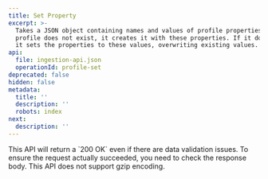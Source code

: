```yaml
---
title: Set Property
excerpt: >-
  Takes a JSON object containing names and values of profile properties. If the
  profile does not exist, it creates it with these properties. If it does exist,
  it sets the properties to these values, overwriting existing values.
api:
  file: ingestion-api.json
  operationId: profile-set
deprecated: false
hidden: false
metadata:
  title: ''
  description: ''
  robots: index
next:
  description: ''
---
```

<Callout icon="📘" theme="info">
  This API will return a `200 OK` even if there are data validation issues. To ensure the request actually succeeded, you need to check the response body.
</Callout>

<Callout icon="📘" theme="info">
  This API does not support gzip encoding.
</Callout>